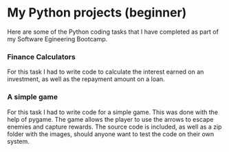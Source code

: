 # My Python projects (beginner)
Here are some of the Python coding tasks that I have completed as part of my Software Egineering Bootcamp. 

### Finance Calculators
For this task I had to write code to calculate the interest earned on an investment, as well as the repayment amount on a loan.

### A simple game
For this task I had to write code for a simple game. This was done with the help of pygame. The game allows the player to use the arrows to escape enemies and capture rewards. The source code is included, as well as a zip folder with the images, should anyone want to test the code on their own system.

### 
